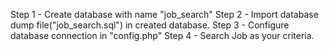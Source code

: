 Step 1 - Create database with name "job_search"
Step 2 - Import database dump file("job_search.sql") in created database.
Step 3 - Configure database connection in "config.php"
Step 4 - Search Job as your criteria. 
